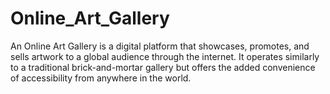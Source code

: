 # Online_Art_Gallery
An Online Art Gallery is a digital platform that showcases, promotes, and sells artwork to a global audience through the internet. It operates similarly to a traditional brick-and-mortar gallery but offers the added convenience of accessibility from anywhere in the world.
